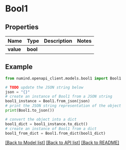 # Bool1


## Properties

Name | Type | Description | Notes
------------ | ------------- | ------------- | -------------
**value** | **bool** |  | 

## Example

```python
from numind.openapi_client.models.bool1 import Bool1

# TODO update the JSON string below
json = "{}"
# create an instance of Bool1 from a JSON string
bool1_instance = Bool1.from_json(json)
# print the JSON string representation of the object
print(Bool1.to_json())

# convert the object into a dict
bool1_dict = bool1_instance.to_dict()
# create an instance of Bool1 from a dict
bool1_from_dict = Bool1.from_dict(bool1_dict)
```
[[Back to Model list]](../README.md#documentation-for-models) [[Back to API list]](../README.md#documentation-for-api-endpoints) [[Back to README]](../README.md)


